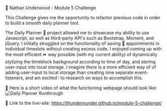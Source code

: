 👦 Nathan Underwood - Module 5 Challenge

This Challenge gives me the opportunity to refactor previous code in order to build a smooth daily planner tool.

The Daily Planner 📔 project allowed me to showcase my ability to use Javascript, as well as third-party API's such as Bootstrap, Moment, and jQuery. I initially struggled on the functionality of saving 💾 appointments in individual timeslots without creating excess code. I enjoyed coming up with the most efficient ⏩ way possible (with my current ability) of dynamically stylizing the timeblock background according to time of day, and storing user-input into local storage. I imagine there is a more efficient way of of adding user-input to local storage than creating nine separate event-listeners, and am excited ❕ to research on ways to accomplish this. 

📼 Here is a short video of what the functioning webpage should look like: <img src= "https://github.com/thundernunder/module-5-challenge/blob/main/Assets/daily-planner-functionality.gif" alt="Daily Planner Runthrough">


🔗 Link to the live-site: https://thundernunder.github.io/module-5-challenge/
